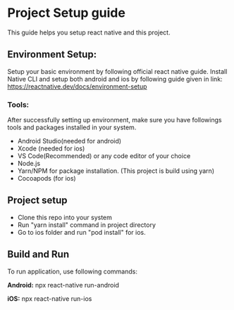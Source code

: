 # Project Setup guide
This guide helps you setup react native and this project.

## Environment Setup:
Setup your basic environment by following official react native guide. Install Native CLI and setup both android and ios by following guide given in link:
https://reactnative.dev/docs/environment-setup

### Tools:

After successfully setting up environment, make sure you have followings tools and packages installed in your system. 

- Android Studio(needed for android)
- Xcode (needed for ios)
- VS Code(Recommended) or any code editor of your choice
- Node.js
- Yarn/NPM for package installation. (This project is build using yarn)
- Cocoapods (for ios)


## Project setup
- Clone this repo into your system
- Run "yarn install" command in project directory
- Go to ios folder and run "pod install" for ios.

## Build and Run 
To run application, use following commands:

**Android:** npx react-native run-android

**iOS:** npx react-native run-ios
